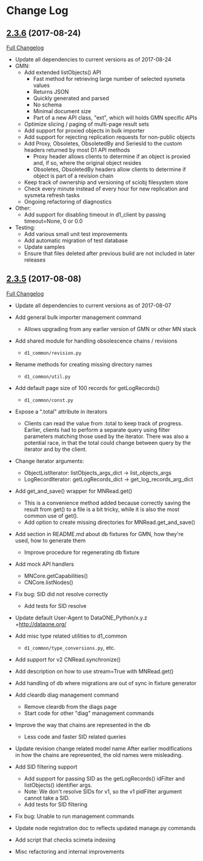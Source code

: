 # Change Log

## [2.3.6](https://github.com/DataONEorg/d1_python/tree/2.3.6) (2017-08-24)
[Full Changelog](https://github.com/DataONEorg/d1_python/compare/2.3.5...2.3.6)

* Update all dependencies to current versions as of 2017-08-24
* GMN:
  * Add extended listObjects() API
      * Fast method for retrieving large number of selected sysmeta values
      * Returns JSON
      * Quickly generated and parsed
      * No schema
      * Minimal document size
      * Part of a new API class, "ext", which will holds GMN specific APIs
  * Optimize slicing / paging of multi-page result sets
  * Add support for proxied objects in bulk importer
  * Add support for rejecting replication requests for non-public objects
  * Add Proxy, Obsoletes, ObsoletedBy and SeriesId to the custom headers returned by most D1 API methods
    * Proxy header allows clients to determine if an object is proxied and, if so, where the original object resides
    * Obsoletes, ObsoletedBy headers allow clients to determine if object is part of a revision chain
  * Keep track of ownership and versioning of sciobj filesystem store
  * Check every minute instead of every hour for new replication and sysmeta refresh tasks
  * Ongoing refactoring of diagnostics
* Other:
  * Add support for disabling timeout in d1_client by passing timeout=None, 0 or 0.0
* Testing:
  * Add various small unit test improvements
  * Add automatic migration of test database
  * Update samples
  * Ensure that files deleted after previous build are not included in later releases


## [2.3.5](https://github.com/DataONEorg/d1_python/tree/2.3.5) (2017-08-08)
[Full Changelog](https://github.com/DataONEorg/d1_python/compare/2.3.4...2.3.5)

* Update all dependencies to current versions as of 2017-08-07

* Add general bulk importer management command
  * Allows upgrading from any earlier version of GMN or other MN stack

* Add shared module for handling obsolescence chains / revisions
  * `d1_common/revision.py`

* Rename methods for creating missing directory names
  * `d1_common/util.py`

* Add default page size of 100 records for getLogRecords()
  * `d1_common/const.py`

* Expose a ".total" attribute in iterators
  * Clients can read the value from .total to keep track of progress. Earlier, clients had to perform a separate query using filter parameters matching those used by the iterator. There was also a potential race, in that the total could change between query by the iterator and by the client.

* Change iterator arguments:
  * ObjectListIterator: listObjects_args_dict -> list_objects_args
  * LogRecordIterator: getLogRecords_dict -> get_log_records_arg_dict

* Add get_and_save() wrapper for MNRead.get()
  * This is a convenience method added because correctly saving the result
from get() to a file is a bit tricky, while it is also the most common
use of get().
  * Add option to create missing directories for MNRead.get_and_save()

* Add section in README.md about db fixtures for GMN, how they're used, how to generate them
  * Improve procedure for regenerating db fixture

* Add mock API handlers
  * MNCore.getCapabilities()
  * CNCore.listNodes()

* Fix bug: SID did not resolve correctly
  * Add tests for SID resolve

* Update default User-Agent to DataONE_Python/x.y.z +http://dataone.org/

* Add misc type related utilities to d1_common
    * `d1_common/type_conversions.py`, etc.

* Add support for v2 CNRead.synchronize()

* Add description on how to use stream=True with MNRead.get()

* Add handling of db where migrations are out of sync in fixture generator

* Add cleardb diag management command
    * Remove cleardb from the diags page
    * Start code for other "diag" management commands

* Improve the way that chains are represented in the db
    * Less code and faster SID related queries

* Update revision change related model name
    After earlier modifications in how the chains are represented, the old
names were misleading.

* Add SID filtering support
    * Add support for passing SID as the getLogRecords() idFilter and listObjects() identifier args.
    * Note: We don't resolve SIDs for v1, so the v1 pidFilter argument cannot take a
SID.
    * Add tests for SID filtering

* Fix bug: Unable to run management commands

* Update node registration doc to reflects updated manage.py commands

* Add script that checks scimeta indexing

* Misc refactoring and internal improvements  
